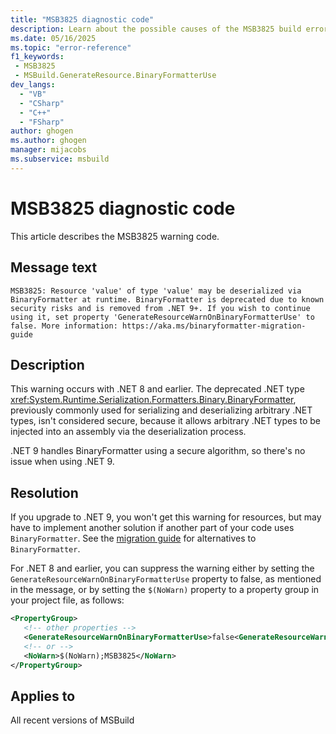 ```yaml
---
title: "MSB3825 diagnostic code"
description: Learn about the possible causes of the MSB3825 build error, and get troubleshooting tips.
ms.date: 05/16/2025
ms.topic: "error-reference"
f1_keywords:
 - MSB3825
 - MSBuild.GenerateResource.BinaryFormatterUse
dev_langs:
  - "VB"
  - "CSharp"
  - "C++"
  - "FSharp"
author: ghogen
ms.author: ghogen
manager: mijacobs
ms.subservice: msbuild
---
```


# MSB3825 diagnostic code

<!-- :::ErrorDefinitionDescription::: -->
<!-- :::editable-content name="introDescription"::: -->
This article describes the MSB3825 warning code.
<!-- :::editable-content-end::: -->

## Message text

<!-- :::editable-content name="messageText"::: -->
`MSB3825: Resource 'value' of type 'value' may be deserialized via BinaryFormatter at runtime. BinaryFormatter is deprecated due to known security risks and is removed from .NET 9+. If you wish to continue using it, set property 'GenerateResourceWarnOnBinaryFormatterUse' to false.
           More information: https://aka.ms/binaryformatter-migration-guide`
<!-- :::editable-content-end::: -->
<!-- MSB3825: Resource "{0}" of type "{1}" may be deserialized via BinaryFormatter at runtime. BinaryFormatter is deprecated due to known security risks and is removed from .NET 9+. If you wish to continue using it, set property "GenerateResourceWarnOnBinaryFormatterUse" to false.
           More information: https://aka.ms/binaryformatter-migration-guide -->

<!-- :::editable-content name="postOutputDescription"::: -->
<!--
{StrBegin="MSB3825: "}
-->
## Description

This warning occurs with .NET 8 and earlier. The deprecated .NET type <xref:System.Runtime.Serialization.Formatters.Binary.BinaryFormatter>, previously commonly used for serializing and deserializing arbitrary .NET types, isn't considered secure, because it allows arbitrary .NET types to be injected into an assembly via the deserialization process.

.NET 9 handles BinaryFormatter using a secure algorithm, so there's no issue when using .NET 9.

## Resolution

If you upgrade to .NET 9, you won't get this warning for resources, but may have to implement another solution if another part of your code uses `BinaryFormatter`. See the [migration guide](https://aka.ms/binaryformatter-migration-guide) for alternatives to `BinaryFormatter`.

For .NET 8 and earlier, you can suppress the warning either by setting the `GenerateResourceWarnOnBinaryFormatterUse` property to false, as mentioned in the message, or by setting the `$(NoWarn)` property to a property group in your project file, as follows:

```xml
<PropertyGroup>
   <!-- other properties -->
   <GenerateResourceWarnOnBinaryFormatterUse>false<GenerateResourceWarnOnBinaryFormatterUse>
   <!-- or -->
   <NoWarn>$(NoWarn);MSB3825</NoWarn>
</PropertyGroup>
```

<!-- :::editable-content-end::: -->
<!-- :::ErrorDefinitionDescription-end::: -->

## Applies to

All recent versions of MSBuild
